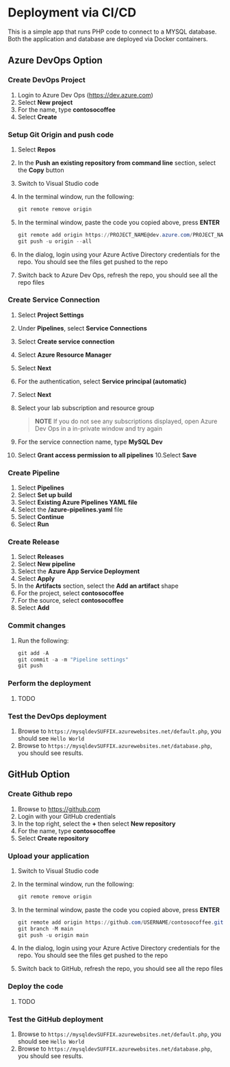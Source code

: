 # Deployment via CI/CD

This is a simple app that runs PHP code to connect to a MYSQL database.  Both the application and database are deployed via Docker containers.

## Azure DevOps Option

### Create DevOps Project

1. Login to Azure Dev Ops (https://dev.azure.com)
2. Select **New project**
3. For the name, type **contosocoffee**
4. Select **Create**

### Setup Git Origin and push code

1. Select **Repos**
2. In the **Push an existing repository from command line** section, select the **Copy** button
3. Switch to Visual Studio code
4. In the terminal window, run the following:

    ```powershell
    git remote remove origin
    ```

5. In the terminal window, paste the code you copied above, press **ENTER**

    ```powershell
    git remote add origin https://PROJECT_NAME@dev.azure.com/PROJECT_NAME/contosocoffee/_git/contosocoffee
    git push -u origin --all
    ```

6. In the dialog, login using your Azure Active Directory credentials for the repo.  You should see the files get pushed to the repo
7. Switch back to Azure Dev Ops, refresh the repo, you should see all the repo files

### Create Service Connection

1. Select **Project Settings**
2. Under **Pipelines**, select **Service Connections**
3. Select **Create service connection**
4. Select **Azure Resource Manager**
5. Select **Next**
6. For the authentication, select **Service principal (automatic)**
7. Select **Next**
8. Select your lab subscription and resource group

    > **NOTE** If you do not see any subscriptions displayed, open Azure Dev Ops in a in-private window and try again

9. For the service connection name, type **MySQL Dev**
10. Select **Grant access permission to all pipelines**
10.Select **Save**

### Create Pipeline

1. Select **Pipelines**
2. Select **Set up build**
3. Select **Existing Azure Pipelines YAML file**
4. Select the **/azure-pipelines.yaml** file
5. Select **Continue**
6. Select **Run**

### Create Release

1. Select **Releases**
2. Select **New pipeline**
3. Select the **Azure App Service Deployment**
4. Select **Apply**
5. In the **Artifacts** section, select the **Add an artifact** shape
6. For the project, select **contosocoffee**
7. For the source, select **contosocoffee**
8. Select **Add**

### Commit changes

1. Run the following:

    ```powershell
    git add -A
    git commit -a -m "Pipeline settings"
    git push
    ```

### Perform the deployment

1. TODO

### Test the DevOps deployment

1. Browse to `https://mysqldevSUFFIX.azurewebsites.net/default.php`, you should see `Hello World`
2. Browse to `https://mysqldevSUFFIX.azurewebsites.net/database.php`, you should see results.

## GitHub Option

### Create Github repo

1. Browse to https://github.com
2. Login with your GitHub credentials
3. In the top right, select the **+** then select **New repository**
4. For the name, type **contosocoffee**
5. Select **Create repository**

### Upload your application

1. Switch to Visual Studio code
2. In the terminal window, run the following:

    ```powershell
    git remote remove origin
    ```

3. In the terminal window, paste the code you copied above, press **ENTER**

    ```powershell
    git remote add origin https://github.com/USERNAME/contosocoffee.git
    git branch -M main
    git push -u origin main
    ```

4. In the dialog, login using your Azure Active Directory credentials for the repo.  You should see the files get pushed to the repo
5. Switch back to GitHub, refresh the repo, you should see all the repo files

### Deploy the code

1. TODO

### Test the GitHub deployment

1. Browse to `https://mysqldevSUFFIX.azurewebsites.net/default.php`, you should see `Hello World`
2. Browse to `https://mysqldevSUFFIX.azurewebsites.net/database.php`, you should see results.
